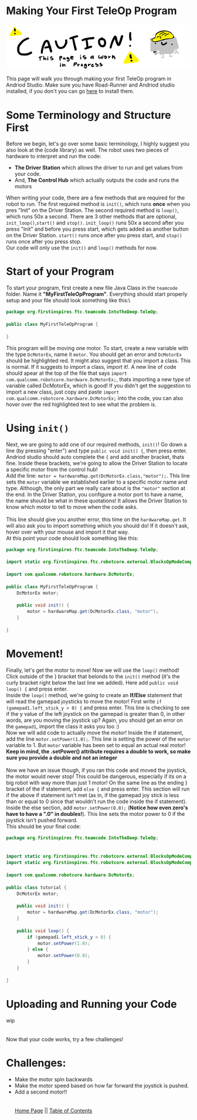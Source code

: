 # Making Your First TeleOp Program
![Page in Progress](images/PageCaution.png)

This page will walk you through making your first TeleOp program in Andriod Studio. Make sure you have Road-Runner and Andriod studio installed, if you don't you can go [here](https://potatzz.github.io/ms-robotics-resources.github.io/code_setup.html) to install them.

# Some Terminology and Structure First
Before we begin, let's go over some basic terminology, I highly suggest you also look at the (code library) as well.
The robot uses two pieces of hardware to interpret and run the code:
- **The Driver Station** which allows the driver to run and get values from your code.
- And, **The Control Hub** which actually outputs the code and runs the motors


When writing your code, there are a few methods that are required for the robot to run. 
The first required method is `init()`, which runs **once** when you pres "Init" on the Driver Station.
The second required method is `loop()`, which runs 50x a second.
There are 3 other methods that are optional, `init_loop()`,`start()` and `stop()`.
`init_loop()` runs 50x a second after you press "Init" and before you press start, which gets added as another button on the Driver Station.
`start()` runs once after you press start, and `stop()` runs once after you press stop.
\
Our code will only use the `init()` and `loop()` methods for now.

# Start of your Program
To start your program, first create a new file Java Class in the `teamcode` folder. Name it **"MyFirstTeleOpProgram"**. Everything should start properly setup and your file should look something like this:\
```java
package org.firstinspires.ftc.teamcode.IntoTheDeep.TeleOp;

public class MyFirstTeleOpProgram {
  
}
```
This program will be moving one motor. To start, create a new variable with the type `DcMotorEx`, name it `motor`. You should get an error and `DcMotorEx` should be highlighted red. It might also suggest that you import a class. This is normal. If it suggests to import a class, import it!. A new line of code should apear at the top of the file that says `import com.qualcomm.robotcore.hardware.DcMotorEx;`, thats importing a new type of variable called DcMotorEx, which is good! If you didn't get the suggestion to import a new class, just copy and paste `import com.qualcomm.robotcore.hardware.DcMotorEx;` into the code, you can also hover over the red highlighted text to see what the problem is. 


# Using `init()`
Next, we are going to add one of our required methods, `init()`! Go down a line (by pressing "enter") and type `public void init() {`, then press enter. Andriod studio should auto complete the `{` and add another bracket, thats fine. Inside these brackets, we're going to allow the Driver Station to locate a specific motor from the control hub!\
Add the line: `motor = hardwareMap.get(DcMotorEx.class,"motor");`. This line sets the `motor` variable we established earlier to a specific motor name and type. Although, the only part we really care about is the `"motor"` section at the end. In the Driver Station, you configure a motor port to have a name, the name should be what in these quotations! It allows the Driver Station to know which motor to tell to move when the code asks.\
\
This line should give you another error, this time on the `hardwareMap.get`. It will also ask you to import something which you should do! If it doesn't ask, hover over with your mouse and import it that way.\
At this point your code should look something like this:
```java
package org.firstinspires.ftc.teamcode.IntoTheDeep.TeleOp;

import static org.firstinspires.ftc.robotcore.external.BlocksOpModeCompanion.hardwareMap;

import com.qualcomm.robotcore.hardware.DcMotorEx;

public class MyFirstTeleOpProgram {
    DcMotorEx motor;

    public void init() {
        motor = hardwareMap.get(DcMotorEx.class, "motor");
    }

}

```


# Movement!
Finally, let's get the motor to move! Now we will use the `loop()` method! Click outside of the } bracket that belonds to the `init()` method (it's the curly bracket right below the last line we added). Here add `public void loop() {` and press enter.\
Inside the `loop()` method, we're going to create an **If/Else** statement that will read the gamepad joysticks to move the motor! First write `if (gamepad1.left_stick_y > 0) {` and press enter. This line is checking to see if the y value of the left joystick on the gamepad is greater than 0, in other words, are you moving the joystick up? Again, you should get an error on the `gamepad1`, import the class it asks you too :)\
Now we will add code to actually move the motor! Inside the if statement, add the line `motor.setPower(1.0);`. This line is setting the power of the `motor` variable to 1. But `motor` variable has been set to equal an actual real motor! **Keep in mind, the .setPower() attribute requires a *double* to work, so make sure you provide a double and not an integer**\
\
Now we have an issue though, if you ran this code and moved the joystick, the motor would never stop! This could be dangerous, especially if its on a big robot with way more than just 1 motor! On the same line as the ending } bracket of the if statement, add `else {` and press enter. This section will run if the above if statement isn't met (as in, if the gamepad joy stick is less than or equal to 0 since that wouldn't run the code inside the if statement). Inside the else section, add `motor.setPower(0.0);` (**Notice how even zero's have to have a ".0" in doubles!**). This line sets the motor power to 0 if the joystick isn't pushed forward.\
This should be your final code:
```java
package org.firstinspires.ftc.teamcode.IntoTheDeep.TeleOp;


import static org.firstinspires.ftc.robotcore.external.BlocksOpModeCompanion.gamepad1;
import static org.firstinspires.ftc.robotcore.external.BlocksOpModeCompanion.hardwareMap;

import com.qualcomm.robotcore.hardware.DcMotorEx;

public class tutorial {
    DcMotorEx motor;

    public void init() {
        motor = hardwareMap.get(DcMotorEx.class, "motor");
    }

    public void loop() {
        if (gamepad1.left_stick_y > 0) {
            motor.setPower(1.0);
        } else {
            motor.setPower(0.0);
        }
    }

}
```
# Uploading and Running your Code
wip\
\
\
Now that your code works, try a few challenges!
# Challenges:
- Make the motor spin backwards
- Make the motor speed based on how far forward the joystick is pushed.
- Add a second motor!!
\
\
\
[Home Page](https://potatzz.github.io/ms-robotics-resources.github.io/) || [Table of Contents](https://potatzz.github.io/ms-robotics-resources.github.io/table_of_contents.html)
